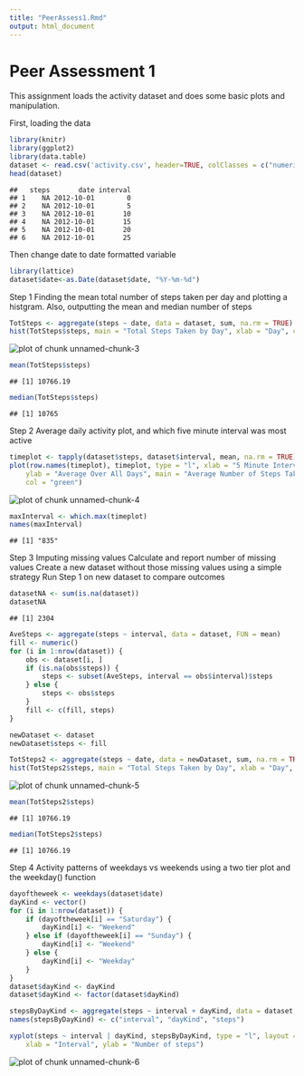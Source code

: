 ```yaml
---
title: "PeerAssess1.Rmd"
output: html_document
---
```

Peer Assessment 1
=================

This assignment loads the activity dataset and does some basic plots and manipulation.

First, loading the data


```r
library(knitr)
library(ggplot2)
library(data.table)
dataset <- read.csv('activity.csv', header=TRUE, colClasses = c("numeric", "character","numeric"))
head(dataset)
```

```
##   steps       date interval
## 1    NA 2012-10-01        0
## 2    NA 2012-10-01        5
## 3    NA 2012-10-01       10
## 4    NA 2012-10-01       15
## 5    NA 2012-10-01       20
## 6    NA 2012-10-01       25
```

Then change date to date formatted variable

```r
library(lattice)
dataset$date<-as.Date(dataset$date, "%Y-%m-%d")
```

Step 1 Finding the mean total number of steps taken per day and plotting a histgram.
Also, outputting the mean and median number of steps

```r
TotSteps <- aggregate(steps ~ date, data = dataset, sum, na.rm = TRUE)
hist(TotSteps$steps, main = "Total Steps Taken by Day", xlab = "Day", col = "blue")
```

![plot of chunk unnamed-chunk-3](figure/unnamed-chunk-3-1.png) 

```r
mean(TotSteps$steps)
```

```
## [1] 10766.19
```

```r
median(TotSteps$steps)
```

```
## [1] 10765
```

Step 2 Average daily activity plot, and which five minute interval was most active

```r
timeplot <- tapply(dataset$steps, dataset$interval, mean, na.rm = TRUE)
plot(row.names(timeplot), timeplot, type = "l", xlab = "5 Minute Intervals", 
    ylab = "Average Over All Days", main = "Average Number of Steps Taken", 
    col = "green")
```

![plot of chunk unnamed-chunk-4](figure/unnamed-chunk-4-1.png) 

```r
maxInterval <- which.max(timeplot)
names(maxInterval)
```

```
## [1] "835"
```

Step 3 Imputing missing values 
Calculate and report number of missing values
Create a new dataset without those missing values using a simple strategy
Run Step 1 on new dataset to compare outcomes

```r
datasetNA <- sum(is.na(dataset))
datasetNA
```

```
## [1] 2304
```

```r
AveSteps <- aggregate(steps ~ interval, data = dataset, FUN = mean)
fill <- numeric()
for (i in 1:nrow(dataset)) {
    obs <- dataset[i, ]
    if (is.na(obs$steps)) {
        steps <- subset(AveSteps, interval == obs$interval)$steps
    } else {
        steps <- obs$steps
    }
    fill <- c(fill, steps)
}

newDataset <- dataset
newDataset$steps <- fill

TotSteps2 <- aggregate(steps ~ date, data = newDataset, sum, na.rm = TRUE)
hist(TotSteps2$steps, main = "Total Steps Taken by Day", xlab = "Day", col = "red")
```

![plot of chunk unnamed-chunk-5](figure/unnamed-chunk-5-1.png) 

```r
mean(TotSteps2$steps)
```

```
## [1] 10766.19
```

```r
median(TotSteps2$steps)
```

```
## [1] 10766.19
```

Step 4 Activity patterns of weekdays vs weekends using a two tier plot and the weekday() function

```r
dayoftheweek <- weekdays(dataset$date)
dayKind <- vector()
for (i in 1:nrow(dataset)) {
    if (dayoftheweek[i] == "Saturday") {
        dayKind[i] <- "Weekend"
    } else if (dayoftheweek[i] == "Sunday") {
        dayKind[i] <- "Weekend"
    } else {
        dayKind[i] <- "Weekday"
    }
}
dataset$dayKind <- dayKind
dataset$dayKind <- factor(dataset$dayKind)

stepsByDayKind <- aggregate(steps ~ interval + dayKind, data = dataset, mean)
names(stepsByDayKind) <- c("interval", "dayKind", "steps")

xyplot(steps ~ interval | dayKind, stepsByDayKind, type = "l", layout = c(1, 2), 
    xlab = "Interval", ylab = "Number of steps")
```

![plot of chunk unnamed-chunk-6](figure/unnamed-chunk-6-1.png) 
